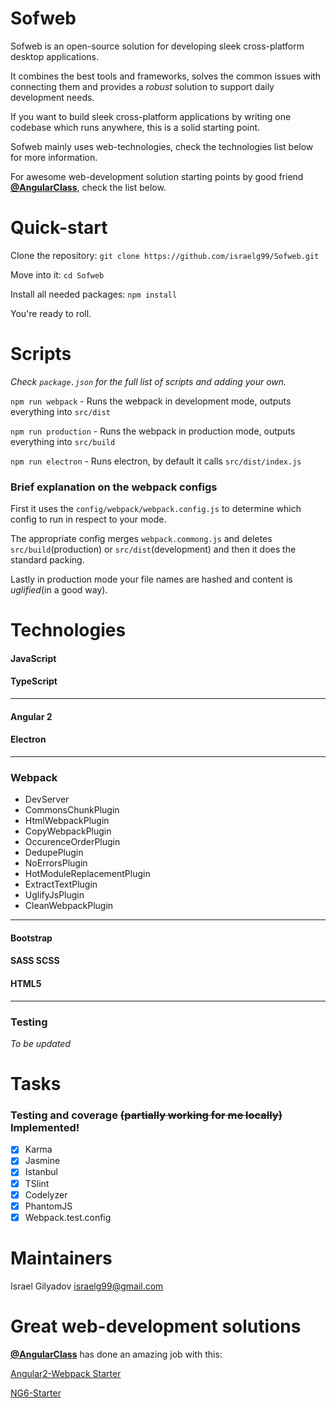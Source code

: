 Sofweb
===============
Sofweb is an open-source solution for developing sleek cross-platform desktop applications.

It combines the best tools and frameworks, solves the common issues with connecting them and provides a *robust* solution to support daily development needs.

If you want to build sleek cross-platform applications by writing one codebase which runs anywhere, this is a solid starting point.

Sofweb mainly uses web-technologies, check the technologies list below for more information.

For awesome web-development solution starting points by good friend [**@AngularClass**](https://github.com/AngularClass), check the list below.

Quick-start
=============
Clone the repository: `git clone https://github.com/israelg99/Sofweb.git`

Move into it: `cd Sofweb`

Install all needed packages: `npm install`

You're ready to roll.

Scripts
=========
*Check `package.json` for the full list of scripts and adding your own.*

`npm run webpack` - Runs the webpack in development mode, outputs everything into `src/dist`

`npm run production` - Runs the webpack in production mode, outputs everything into `src/build`

`npm run electron` - Runs electron, by default it calls `src/dist/index.js`

### Brief explanation on the webpack configs

First it uses the `config/webpack/webpack.config.js` to determine which config to run in respect to your mode.

The appropriate config merges `webpack.commong.js` and deletes `src/build`(production) or `src/dist`(development) and then it does the standard packing.

Lastly in production mode your file names are hashed and content is *uglified*(in a good way).


Technologies
===============

#### JavaScript

#### TypeScript

------------

#### Angular 2

#### Electron

------------

### Webpack
- DevServer
- CommonsChunkPlugin
- HtmlWebpackPlugin
- CopyWebpackPlugin
- OccurenceOrderPlugin
- DedupePlugin
- NoErrorsPlugin
- HotModuleReplacementPlugin
- ExtractTextPlugin
- UglifyJsPlugin
- CleanWebpackPlugin

------------

#### Bootstrap

#### SASS SCSS

#### HTML5

------------

### Testing
*To be updated*

Tasks
=======
### Testing and coverage ~~(partially working for me locally)~~ Implemented!
- [X] Karma
- [X] Jasmine
- [X] Istanbul
- [X] TSlint
- [X] Codelyzer
- [X] PhantomJS
- [X] Webpack.test.config

Maintainers
===============
Israel Gilyadov <israelg99@gmail.com>

Great web-development solutions 
====================================
[**@AngularClass**](https://github.com/AngularClass) has done an amazing job with this:

[Angular2-Webpack Starter](https://github.com/AngularClass/angular2-webpack-starter)

[NG6-Starter](https://github.com/AngularClass/NG6-starter)